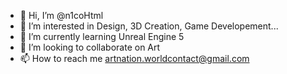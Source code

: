 - 👋 Hi, I’m @n1coHtml
- 👀 I’m interested in Design, 3D Creation, Game Developement...
- 🌱 I’m currently learning Unreal Engine 5
- 💞️ I’m looking to collaborate on Art
- 📫 How to reach me artnation.worldcontact@gmail.com

<!---
n1coHtml/n1coHtml is a ✨ special ✨ repository because its `README.md` (this file) appears on your GitHub profile.
You can click the Preview link to take a look at your changes.
--->
